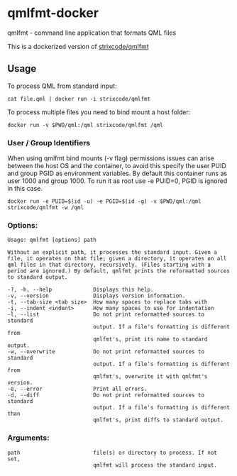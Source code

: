 # qmlfmt-docker
qmlfmt - command line application that formats QML files

This is a dockerized version of [strixcode/qmlfmt](https://github.com/strixcode/qmlfmt)

## Usage

To process QML from standard input:

`cat file.qml | docker run -i strixcode/qmlfmt`

To process multiple files you need to bind mount a host folder:

`docker run -v $PWD/qml:/qml strixcode/qmlfmt /qml`


### User / Group Identifiers

When using qmlfmt bind mounts (-v flag) permissions issues can arise between the host OS and the container, to avoid this specify the user PUID and group PGID as environment variables. By default this container runs as user 1000 and group 1000. To run it as root use -e PUID=0, PGID is ignored in this case.

```
docker run -e PUID=$(id -u) -e PGID=$(id -g) -v $PWD/qml:/qml strixcode/qmlfmt -w /qml
```

### Options:
    Usage: qmlfmt [options] path

    Without an explicit path, it processes the standard input. Given a file, it operates on that file; given a directory, it operates on all qml files in that directory, recursively. (Files starting with a period are ignored.) By default, qmlfmt prints the reformatted sources to standard output.

    -?, -h, --help             Displays this help.
    -v, --version              Displays version information.
    -t, --tab-size <tab size>  How many spaces to replace tabs with
    -i, --indent <indent>      How many spaces to use for indentation
    -l, --list                 Do not print reformatted sources to standard
                               output. If a file's formatting is different from
                               qmlfmt's, print its name to standard output.
    -w, --overwrite            Do not print reformatted sources to standard
                               output. If a file's formatting is different from
                               qmlfmt's, overwrite it with qmlfmt's version.
    -e, --error                Print all errors.
    -d, --diff                 Do not print reformatted sources to standard
                               output. If a file's formatting is different than
                               qmlfmt's, print diffs to standard output.

### Arguments:
    path                       file(s) or directory to process. If not set,
                               qmlfmt will process the standard input.

